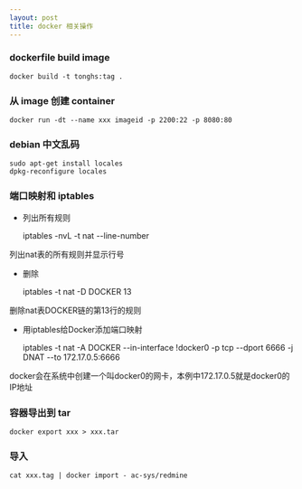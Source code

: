 ```yaml
---
layout: post
title: docker 相关操作
---
```


### dockerfile build image

    docker build -t tonghs:tag .

### 从 image 创建 container

    docker run -dt --name xxx imageid -p 2200:22 -p 8080:80

### debian 中文乱码

    sudo apt-get install locales
    dpkg-reconfigure locales

### 端口映射和 iptables

* 列出所有规则


    iptables -nvL  -t nat --line-number


列出nat表的所有规则并显示行号

* 删除


    iptables -t nat -D DOCKER 13

删除nat表DOCKER链的第13行的规则

* 用iptables给Docker添加端口映射


    iptables -t nat -A DOCKER --in-interface !docker0 -p tcp --dport 6666 -j DNAT --to 172.17.0.5:6666

docker会在系统中创建一个叫docker0的网卡，本例中172.17.0.5就是docker0的IP地址

### 容器导出到 tar

    docker export xxx > xxx.tar

### 导入
    cat xxx.tag | docker import - ac-sys/redmine
